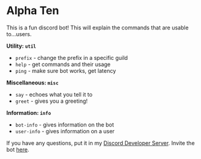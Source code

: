 # Alpha Ten
This is a fun discord bot! This will explain the commands that are usable to...users.

**Utility: `util`**
- `prefix` - change the prefix in a specific guild
- `help` - get commands and their usage
- `ping` - make sure bot works, get latency

**Miscellaneous: `misc`**
- `say` - echoes what you tell it to
- `greet` - gives you a greeting!

**Information: `info`**
- `bot-info` - gives information on the bot
- `user-info` - gives information on a user

If you have any questions, put it in my [Discord Developer Server](https://discord.gg/JTB4Cq4).
Invite the bot [here](https://discordapp.com/api/oauth2/authorize?client_id=545025725866967050&scope=bot).
